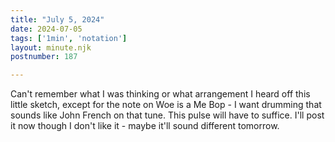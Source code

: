 ```yaml
---
title: "July 5, 2024"
date: 2024-07-05
tags: ['1min', 'notation']
layout: minute.njk
postnumber: 187

---	
```


Can't remember what I was thinking or what arrangement I heard off this little sketch, except for the note on Woe is a Me Bop - I want drumming that sounds like John French on that tune. This pulse will have to suffice. I'll post it now though I don't like it - maybe it'll sound different tomorrow. 